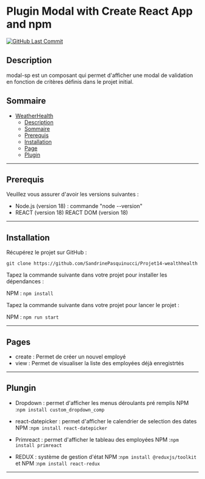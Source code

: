 # Plugin Modal with Create React App and npm

[![GitHub Last Commit](https://badgen.net/github/last-commit/SandrinePasquinucci/Projet14-modal)](https://github.com/SandrinePasquinucci/Projet14-modal/commits/master)

## Description

modal-sp est un composant qui permet d'afficher une modal de validation en fonction de critères définis dans le projet initial.

## Sommaire

- [WeatherHealth](#wealthhealth)
  - [Description](#description)
  - [Sommaire](#sommaire)
  - [Prerequis](#prerequis)
  - [Installation](#installation)
  - [Page](#page)
  - [Plugin](#plugin)

---

## Prerequis

Veuillez vous assurer d'avoir les versions suivantes :

- Node.js (version 18) : commande "node --version"
- REACT (version 18) REACT DOM (version 18)

---

## Installation

Récupérez le projet sur GitHub :

`git clone https://github.com/SandrinePasquinucci/Projet14-wealthhealth`

Tapez la commande suivante dans votre projet pour installer les dépendances :

NPM : `npm install`

Tapez la commande suivante dans votre projet pour lancer le projet :

NPM : `npm run start`

---

## Pages

- create : Permet de créer un nouvel employé
- view : Permet de visualiser la liste des employées déjà enregistrtés

---

## Plungin

- Dropdown : permet d'afficher les menus déroulants pré remplis
  NPM :`npm install custom_dropdown_comp`

- react-datepicker : permet d'afficher le calendrier de selection des dates
  NPM :`npm install react-datepicker`

- Primreact : permet d'afficher le tableau des employées
  NPM :`npm install primreact`

- REDUX : système de gestion d'état
  NPM :`npm install @reduxjs/toolkit` et
  NPM :`npm install react-redux`

---
